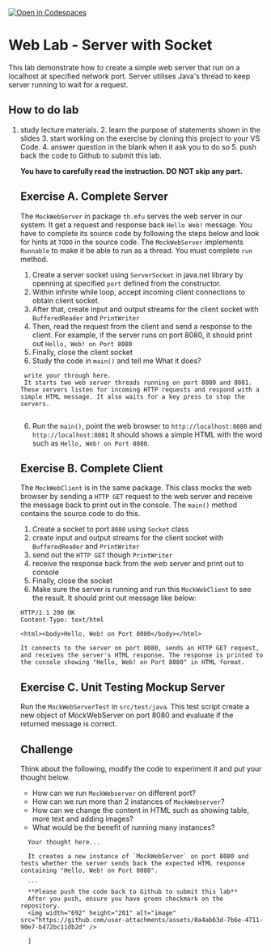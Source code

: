 [![Open in Codespaces](https://classroom.github.com/assets/launch-codespace-2972f46106e565e64193e422d61a12cf1da4916b45550586e14ef0a7c637dd04.svg)](https://classroom.github.com/open-in-codespaces?assignment_repo_id=20028233)
# Web Lab - Server with Socket
 This lab demonstrate how to create a simple web server that run on a localhost at specified network port. Server utilises Java's thread to keep server running to wait for a request.
 
  ## How to do lab
   1. study lecture materials.
    2. learn the purpose of statements shown in the slides
     3. start working on the exercise by cloning this project to your VS Code.
      4. answer question in the blank when it ask you to do so
       5. push back the code to Github to submit this lab.
        
        **You have to carefully read the instruction. DO NOT skip any part.**
        
        ## Exercise A. Complete Server
        The `MockWebServer` in package `th.mfu` serves the web server in our system. It get a request and response back `Hello Web!` message. You have to complete its source code by following the steps below and look for hints at `TODO` in the source code. The `MockWebServer` implements `Runnable` to make it be able to run as a thread. You must complete `run` method.
        1. Create a server socket using `ServerSocket` in java.net library by openning at specified `port` defined from the constructor. 
        2. Within infinite while loop,  accept incoming client connections to obtain client socket.
        2. After that, create input and output streams for the client socket with `BufferedReader` and `PrintWriter`
        3. Then, read the request from the client and send a response to the client. For example, if the server runs on port 8080, it should print out `Hello, Web! on Port 8080` 
        4. Finally, close the client socket 
        5. Study the code in `main()` and tell me What it does?
        ```
         write your through here.
         It starts two web server threads running on port 8080 and 8081. These servers listen for incoming HTTP requests and respond with a simple HTML message. It also waits for a key press to stop the servers.


         ```
         6. Run the `main()`, point the web browser to `http://localhost:8080` and `http://localhost:8081`
         It should shows a simple HTML with the word such as  `Hello, Web! on Port 8080`.
         
         ## Exercise B. Complete Client
         The `MockWebClient` is in the same package. This class mocks the web browser by sending a `HTTP GET` request to the web server and receive the message back to print out in the console. The `main()` method contains the source code to do this.
         1. Create a socket to port `8080` using `Socket` class
         2. create input and output streams for the client socket with `BufferedReader` and `PrintWriter`
         3. send out the `HTTP GET` though `PrintWriter`
         4. receive the response back from the web server and  print out to console
         5. Finally, close the  socket 
         6. Make sure the server is running and run this `MockWebClient` to see the result. It should print out message like below: 
         
         ```
         HTTP/1.1 200 OK
         Content-Type: text/html
         
         <html><body>Hello, Web! on Port 8080</body></html>

         It connects to the server on port 8080, sends an HTTP GET request, and receives the server's HTML response. The response is printed to the console showing "Hello, Web! on Port 8080" in HTML format.

         ```
         
         ## Exercise C. Unit Testing Mockup Server
         Run the `MockWebServerTest` in `src/test/java`. This test script create a new object of MockWebServer on port 8080 and evaluate if the returned message is correct. 
         
         ## Challenge
         Think about the following,  modify the code to experiment it and put your thought below.
         - How can we run `MockWebserver` on different port? 
         - How can we run more than 2 instances of  `MockWebserver`? 
         - How can we change the content in HTML such as showing table, more text and adding images?
         - What would be the benefit of running many instances?
         
         ```
           Your thought here...

           It creates a new instance of `MockWebServer` on port 8080 and tests whether the server sends back the expected HTML response containing "Hello, Web! on Port 8080".

           ```
           **Please push the code back to Github to submit this lab**
           After you push, ensure you have green checkmark on the repository.
           <img width="692" height="201" alt="image" src="https://github.com/user-attachments/assets/0a4ab63d-7b6e-4711-90e7-b472bc11db2d" />
           
           ]